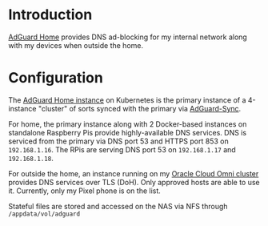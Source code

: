 # Introduction
[AdGuard Home](https://github.com/AdguardTeam/AdGuardHome) provides DNS ad-blocking for my internal network along with my devices when outside the home.

# Configuration
The [AdGuard Home instance](/manifests/apps/adguard) on Kubernetes is the primary instance of a 4-instance "cluster" of sorts synced with the primary via [AdGuard-Sync](https://github.com/bakito/adguardhome-sync).

For home, the primary instance along with 2 Docker-based instances on standalone Raspberry Pis provide highly-available DNS services. DNS is serviced from the primary via DNS port 53 and HTTPS port 853 on `192.168.1.16`. The RPis are serving DNS port 53 on `192.168.1.17` and `192.168.1.18`. 

For outside the home, an instance running on my [Oracle Cloud Omni cluster](https://github.com/kenlasko/k3s-cloud/adguard) provides DNS services over TLS (DoH). Only approved hosts are able to use it. Currently, only my Pixel phone is on the list.

Stateful files are stored and accessed on the NAS via NFS through `/appdata/vol/adguard`